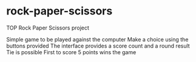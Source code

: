 # rock-paper-scissors

TOP Rock Paper Scissors project

Simple game to be played against the computer
Make a choice using the buttons provided
The interface provides a score count and a round result
Tie is possible
First to score 5 points wins the game
